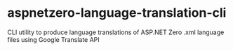 # aspnetzero-language-translation-cli
CLI utility to produce language translations of ASP.NET Zero .xml language files using Google Translate API
